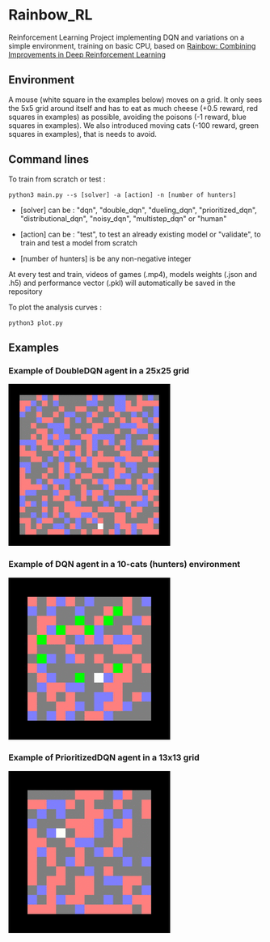 # Rainbow_RL
Reinforcement Learning Project implementing DQN and variations on a simple environment, training on basic CPU, based on
[Rainbow: Combining Improvements in Deep Reinforcement Learning](https://arxiv.org/abs/1710.02298)

## Environment

A mouse (white square in the examples below) moves on a grid. It only sees the
5x5 grid around itself and has to eat as much cheese (+0.5 reward, red squares in examples) as possible,
avoiding the poisons (-1 reward, blue squares in examples).
We also introduced moving cats (-100 reward, green squares in examples), that is needs to avoid.


## Command lines
To train from scratch or test :
```shell
python3 main.py --s [solver] -a [action] -n [number of hunters]
```

* [solver] can be : "dqn", "double_dqn", "dueling_dqn", "prioritized_dqn", "distributional_dqn", "noisy_dqn", "multistep_dqn" or "human"

* [action] can be : "test", to test an already existing model or "validate", to train and test a model from scratch

* [number of hunters] is be any non-negative integer


At every test and train, videos of games (.mp4), models weights (.json and .h5) and performance vector (.pkl) will automatically be saved in the repository

To plot the analysis curves :
```shell
python3 plot.py
```

## Examples

### Example of DoubleDQN agent in a 25x25 grid

![](gif/double_dqn9.gif)

### Example of DQN agent in a 10-cats (hunters) environment

![](gif/dqn180.gif)

### Example of PrioritizedDQN agent in a 13x13 grid

![](gif/prioritized_dqn190.gif)
